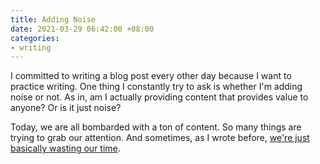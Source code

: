 ```yaml
---
title: Adding Noise
date: 2021-03-29 06:42:00 +08:00
categories:
- writing
---
```


I committed to writing a blog post every other day because I want to practice writing. One thing I constantly try to ask is whether I'm adding noise or not. As in, am I actually providing content that provides value to anyone? Or is it just noise?

Today, we are all bombarded with a ton of content. So many things are trying to grab our attention. And sometimes, as I wrote before, [we're just basically wasting our time](https://medium.com/writers-guild/everything-on-the-internet-is-an-exchange-959c89f2390b).